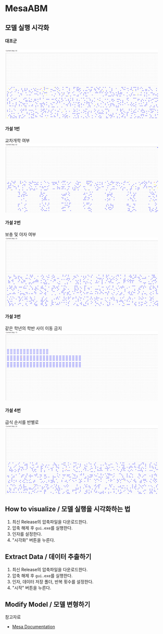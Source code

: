 # MesaABM

## 모델 실행 시각화
#### 대조군
![image](대조군.gif)
#### 가설 1번
교차개학 여부
![image](가설1번.gif)
#### 가설 2번
보충 및 야자 여부
![image](가설2번.gif)
#### 가설 3번
같은 학년의 학반 사이 이동 금지
![image](가설3번.gif)
#### 가설 4번
급식 순서를 반별로
![image](가설4번.gif)

## How to visualize / 모델 실행을 시각화하는 법
1. 최신 Release의 압축파일을 다운로드한다.
2. 압축 해제 후 `gui.exe`를 실행한다.
3. 인자를 설정한다.
4. "시각화" 버튼을 누른다.

## Extract Data / 데이터 추출하기
1. 최신 Release의 압축파일을 다운로드한다.
2. 압축 해제 후 `gui.exe`를 실행한다.
3. 인자, 데이터 저장 폴더, 반복 횟수를 설정한다.
4. "시작" 버튼을 누른다.

## Modify Model / 모델 변형하기
참고자료
- [Mesa Documentation](https://mesa.readthedocs.io/en/master/)
